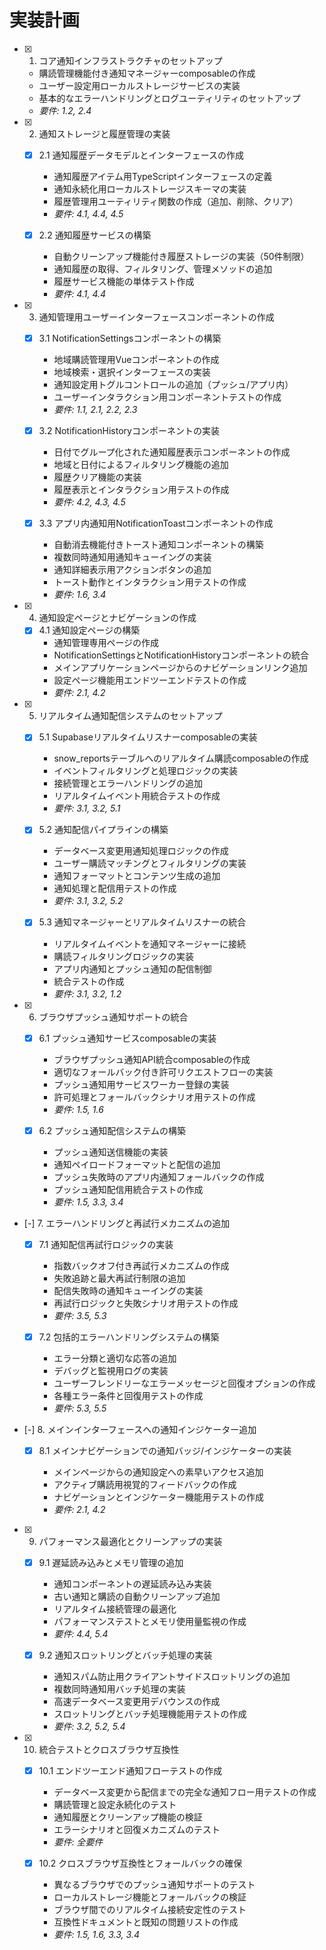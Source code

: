 # 実装計画

- [x] 1. コア通知インフラストラクチャのセットアップ
  - 購読管理機能付き通知マネージャーcomposableの作成
  - ユーザー設定用ローカルストレージサービスの実装
  - 基本的なエラーハンドリングとログユーティリティのセットアップ
  - _要件: 1.2, 2.4_

- [x] 2. 通知ストレージと履歴管理の実装
  - [x] 2.1 通知履歴データモデルとインターフェースの作成
    - 通知履歴アイテム用TypeScriptインターフェースの定義
    - 通知永続化用ローカルストレージスキーマの実装
    - 履歴管理用ユーティリティ関数の作成（追加、削除、クリア）
    - _要件: 4.1, 4.4, 4.5_

  - [x] 2.2 通知履歴サービスの構築
    - 自動クリーンアップ機能付き履歴ストレージの実装（50件制限）
    - 通知履歴の取得、フィルタリング、管理メソッドの追加
    - 履歴サービス機能の単体テスト作成
    - _要件: 4.1, 4.4_

- [x] 3. 通知管理用ユーザーインターフェースコンポーネントの作成
  - [x] 3.1 NotificationSettingsコンポーネントの構築
    - 地域購読管理用Vueコンポーネントの作成
    - 地域検索・選択インターフェースの実装
    - 通知設定用トグルコントロールの追加（プッシュ/アプリ内）
    - ユーザーインタラクション用コンポーネントテストの作成
    - _要件: 1.1, 2.1, 2.2, 2.3_

  - [x] 3.2 NotificationHistoryコンポーネントの実装
    - 日付でグループ化された通知履歴表示コンポーネントの作成
    - 地域と日付によるフィルタリング機能の追加
    - 履歴クリア機能の実装
    - 履歴表示とインタラクション用テストの作成
    - _要件: 4.2, 4.3, 4.5_

  - [x] 3.3 アプリ内通知用NotificationToastコンポーネントの作成
    - 自動消去機能付きトースト通知コンポーネントの構築
    - 複数同時通知用通知キューイングの実装
    - 通知詳細表示用アクションボタンの追加
    - トースト動作とインタラクション用テストの作成
    - _要件: 1.6, 3.4_

- [x] 4. 通知設定ページとナビゲーションの作成
  - [x] 4.1 通知設定ページの構築
    - 通知管理専用ページの作成
    - NotificationSettingsとNotificationHistoryコンポーネントの統合
    - メインアプリケーションページからのナビゲーションリンク追加
    - 設定ページ機能用エンドツーエンドテストの作成
    - _要件: 2.1, 4.2_

- [x] 5. リアルタイム通知配信システムのセットアップ




  - [x] 5.1 Supabaseリアルタイムリスナーcomposableの実装


    - snow_reportsテーブルへのリアルタイム購読composableの作成
    - イベントフィルタリングと処理ロジックの実装
    - 接続管理とエラーハンドリングの追加
    - リアルタイムイベント用統合テストの作成
    - _要件: 3.1, 3.2, 5.1_

  - [x] 5.2 通知配信パイプラインの構築


    - データベース変更用通知処理ロジックの作成
    - ユーザー購読マッチングとフィルタリングの実装
    - 通知フォーマットとコンテンツ生成の追加
    - 通知処理と配信用テストの作成
    - _要件: 3.1, 3.2, 5.2_

  - [x] 5.3 通知マネージャーとリアルタイムリスナーの統合


    - リアルタイムイベントを通知マネージャーに接続
    - 購読フィルタリングロジックの実装
    - アプリ内通知とプッシュ通知の配信制御
    - 統合テストの作成
    - _要件: 3.1, 3.2, 1.2_

- [x] 6. ブラウザプッシュ通知サポートの統合



  - [x] 6.1 プッシュ通知サービスcomposableの実装


    - ブラウザプッシュ通知API統合composableの作成
    - 適切なフォールバック付き許可リクエストフローの実装
    - プッシュ通知用サービスワーカー登録の実装
    - 許可処理とフォールバックシナリオ用テストの作成
    - _要件: 1.5, 1.6_

  - [x] 6.2 プッシュ通知配信システムの構築


    - プッシュ通知送信機能の実装
    - 通知ペイロードフォーマットと配信の追加
    - プッシュ失敗時のアプリ内通知フォールバックの作成
    - プッシュ通知配信用統合テストの作成
    - _要件: 1.5, 3.3, 3.4_


- [-] 7. エラーハンドリングと再試行メカニズムの追加





  - [x] 7.1 通知配信再試行ロジックの実装




    - 指数バックオフ付き再試行メカニズムの作成
    - 失敗追跡と最大再試行制限の追加
    - 配信失敗時の通知キューイングの実装
    - 再試行ロジックと失敗シナリオ用テストの作成
    - _要件: 3.5, 5.3_

  - [x] 7.2 包括的エラーハンドリングシステムの構築








    - エラー分類と適切な応答の追加
    - デバッグと監視用ログの実装
    - ユーザーフレンドリーなエラーメッセージと回復オプションの作成
    - 各種エラー条件と回復用テストの作成
    - _要件: 5.3, 5.5_

- [-] 8. メインインターフェースへの通知インジケーター追加



  - [x] 8.1 メインナビゲーションでの通知バッジ/インジケーターの実装



    - メインページからの通知設定への素早いアクセス追加
    - アクティブ購読用視覚的フィードバックの作成
    - ナビゲーションとインジケーター機能用テストの作成
    - _要件: 2.1, 4.2_


- [x] 9. パフォーマンス最適化とクリーンアップの実装





  - [x] 9.1 遅延読み込みとメモリ管理の追加


    - 通知コンポーネントの遅延読み込み実装
    - 古い通知と購読の自動クリーンアップ追加
    - リアルタイム接続管理の最適化
    - パフォーマンステストとメモリ使用量監視の作成
    - _要件: 4.4, 5.4_

  - [x] 9.2 通知スロットリングとバッチ処理の実装


    - 通知スパム防止用クライアントサイドスロットリングの追加
    - 複数同時通知用バッチ処理の実装
    - 高速データベース変更用デバウンスの作成
    - スロットリングとバッチ処理機能用テストの作成
    - _要件: 3.2, 5.2, 5.4_



- [x] 10. 統合テストとクロスブラウザ互換性




  - [x] 10.1 エンドツーエンド通知フローテストの作成


    - データベース変更から配信までの完全な通知フロー用テストの作成
    - 購読管理と設定永続化のテスト
    - 通知履歴とクリーンアップ機能の検証
    - エラーシナリオと回復メカニズムのテスト
    - _要件: 全要件_

  - [x] 10.2 クロスブラウザ互換性とフォールバックの確保


    - 異なるブラウザでのプッシュ通知サポートのテスト
    - ローカルストレージ機能とフォールバックの検証
    - ブラウザ間でのリアルタイム接続安定性のテスト
    - 互換性ドキュメントと既知の問題リストの作成
    - _要件: 1.5, 1.6, 3.3, 3.4_